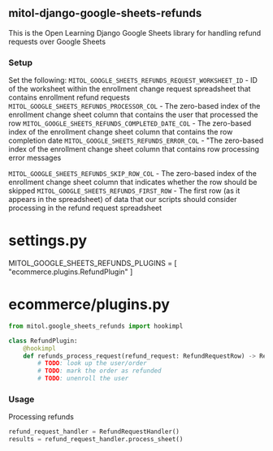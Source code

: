 mitol-django-google-sheets-refunds
---

This is the Open Learning Django Google Sheets library for handling refund requests over Google Sheets
### Setup
Set the following:
`MITOL_GOOGLE_SHEETS_REFUNDS_REQUEST_WORKSHEET_ID` - ID of the worksheet within the enrollment change request spreadsheet that contains enrollment refund requests
`MITOL_GOOGLE_SHEETS_REFUNDS_PROCESSOR_COL` - The zero-based index of the enrollment change sheet column that contains the user that processed the row
`MITOL_GOOGLE_SHEETS_REFUNDS_COMPLETED_DATE_COL` - The zero-based index of the enrollment change sheet column that contains the row completion date
`MITOL_GOOGLE_SHEETS_REFUNDS_ERROR_COL` -
        "The zero-based index of the enrollment change sheet column that contains row processing error messages
  
`MITOL_GOOGLE_SHEETS_REFUNDS_SKIP_ROW_COL` - The zero-based index of the enrollment change sheet column that indicates whether the row should be skipped
`MITOL_GOOGLE_SHEETS_REFUNDS_FIRST_ROW` - The first row (as it appears in the spreadsheet) of data that our scripts should consider processing in the refund request spreadsheet

# settings.py

MITOL_GOOGLE_SHEETS_REFUNDS_PLUGINS = [
    "ecommerce.plugins.RefundPlugin"
]

# ecommerce/plugins.py
```python
from mitol.google_sheets_refunds import hookimpl

class RefundPlugin:
    @hookimpl
    def refunds_process_request(refund_request: RefundRequestRow) -> RefundResult:
        # TODO: look up the user/order
        # TODO: mark the order as refunded
        # TODO: unenroll the user
```
### Usage
Processing refunds
```python
refund_request_handler = RefundRequestHandler()
results = refund_request_handler.process_sheet()
```